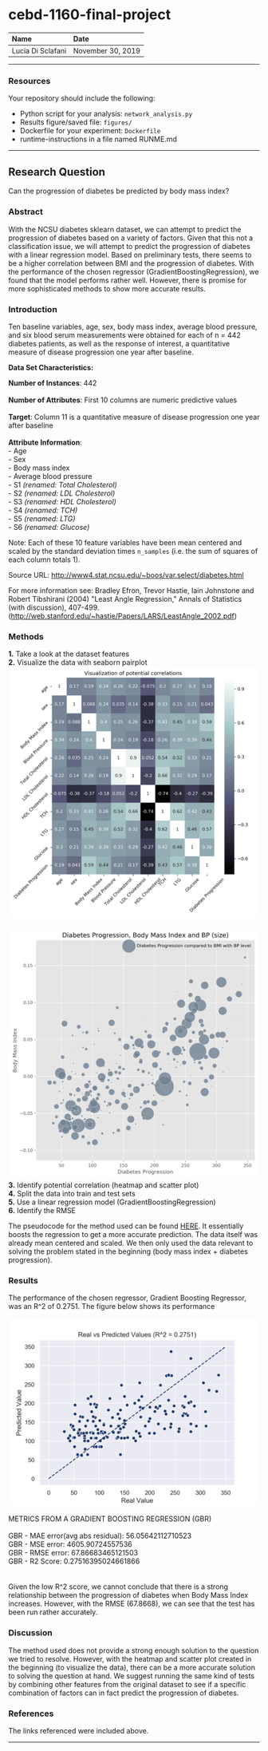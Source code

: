 # cebd-1160-final-project



| Name | Date |
|:-------|:---------------|
|Lucia Di Sclafani|November 30, 2019|

-----

### Resources
Your repository should include the following:

- Python script for your analysis: `network_analysis.py`
- Results figure/saved file:  `figures/`
- Dockerfile for your experiment: `Dockerfile`
- runtime-instructions in a file named RUNME.md

-----

## Research Question

Can the progression of diabetes be predicted by body mass index?

### Abstract

With the NCSU diabetes sklearn dataset, we can attempt to predict the progression of diabetes based on a variety of factors.
Given that this not a classification issue, we will attempt to predict the progression of diabetes with a linear regression model.
Based on preliminary tests, there seems to be a higher correlation between BMI and the progression of diabetes.
With the performance of the chosen regressor (GradientBoostingRegression), we found that the model performs rather well. However, there is promise for more sophisticated methods to show more accurate results.

### Introduction

Ten baseline variables, age, sex, body mass index, average blood
pressure, and six blood serum measurements were obtained for each of n =
442 diabetes patients, as well as the response of interest, a
quantitative measure of disease progression one year after baseline.

**Data Set Characteristics:**

  **Number of Instances**: 442 </br>
</br>
  **Number of Attributes**: First 10 columns are numeric predictive values </br>
</br>
  **Target**: Column 11 is a quantitative measure of disease progression one year after baseline </br>
</br>
  **Attribute Information**: </br>
      - Age </br>
      - Sex </br>
      - Body mass index </br>
      - Average blood pressure </br>
      - S1 *(renamed: Total Cholesterol)* </br>
      - S2 *(renamed: LDL Cholesterol)* </br>
      - S3 *(renamed: HDL Cholesterol)* </br>
      - S4 *(renamed: TCH)* </br>
      - S5 *(renamed: LTG)* </br>
      - S6 *(renamed: Glucose)* </br>

Note: Each of these 10 feature variables have been mean centered and scaled by the standard deviation times `n_samples` (i.e. the sum of squares of each column totals 1).

Source URL:
http://www4.stat.ncsu.edu/~boos/var.select/diabetes.html

For more information see:
Bradley Efron, Trevor Hastie, Iain Johnstone and Robert Tibshirani (2004) "Least Angle Regression," Annals of Statistics (with discussion), 407-499.
(http://web.stanford.edu/~hastie/Papers/LARS/LeastAngle_2002.pdf)


### Methods

**1.** Take a look at the dataset features </br>
**2.** Visualize the data with seaborn pairplot </br>
![heatmap](./figures/heatmap_visualization.png) </br>
</br>
![scatterplot](./figures/multiplot_scatter_bp_size.png) </br>
**3.** Identify potential correlation (heatmap and scatter plot) </br>
**4.** Split the data into train and test sets </br>
**5.** Use a linear regression model (GradientBoostingRegression) </br>
**6.** Identify the RMSE </br>

The pseudocode for the method used can be found [HERE](https://scikit-learn.org/stable/modules/generated/sklearn.ensemble.GradientBoostingRegressor.html). It essentially boosts the regression to get a more accurate prediction.
The data itself was already mean centered and scaled. We then only used the data relevant to solving the problem stated in the beginning (body mass index + diabetes progression).


### Results

The performance of the chosen regressor, Gradient Boosting Regressor, was an R^2 of 0.2751. The figure below shows its performance


![performance figure](./figures/real_vs_predict.png)

METRICS FROM A GRADIENT BOOSTING REGRESSION (GBR) </br>
</br>
GBR - MAE error(avg abs residual): 56.05642112710523 </br>
GBR - MSE error: 4605.90724557536 </br>
GBR - RMSE error: 67.86683465121503 </br>
GBR - R2 Score: 0.27516395024661866 </br>
</br>
</br>
Given the low R^2 score, we cannot conclude that there is a strong relationship between the progression of diabetes when Body Mass Index increases. However, with the RMSE (67.8668), we can see that the test has been run rather accurately.

### Discussion

The method used does not provide a strong enough solution to the question we tried to resolve. However, with the heatmap and scatter plot created in the beginning (to visualize the data), there can be a more accurate solution to solving the question at hand.
We suggest running the same kind of tests by combining other features from the original dataset to see if a specific combination of factors can in fact predict the progression of diabetes.

### References
The links referenced were included above.

-------
